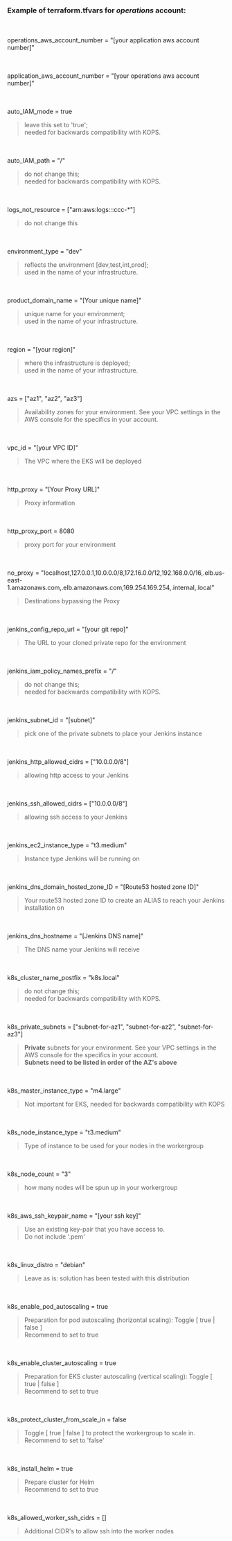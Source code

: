### Example of terraform.tfvars for *operations* account:


<br></br>
operations\_aws\_account\_number = "[your application aws account number]"

<br></br>
application\_aws\_account\_number = "[your operations aws account number]"

<br></br>
auto\_IAM\_mode = true  
> leave this set to 'true';  
> needed for backwards compatibility with KOPS.

<br></br>
auto\_IAM\_path = "/"
> do not change this;  
> needed for backwards compatibility with KOPS.

<br></br>
logs\_not\_resource = ["arn:aws:logs:*:*:ccc-*"]
> do not change this

<br></br>
environment\_type = "dev"
> reflects the environment [dev,test,int,prod];  
> used in the name of your infrastructure.

<br></br>
product\_domain\_name = "[Your unique name]"
> unique name for your environment;  
> used in the name of your infrastructure.

<br></br>
region = "[your region]"
> where the infrastructure is deployed;  
> used in the name of your infrastructure.

<br></br>
azs = ["az1", "az2", "az3"]
> Availability zones for your environment.  See your VPC settings in the AWS console for the specifics in your account. 

<br></br>
vpc\_id = "[your VPC ID]"  
> The VPC where the EKS will be deployed

<br></br>
http\_proxy = "[Your Proxy URL]"
> Proxy information

<br></br>
http\_proxy\_port = 8080
> proxy port for your environment

<br></br>
no\_proxy = "localhost,127.0.0.1,10.0.0.0/8,172.16.0.0/12,192.168.0.0/16,.elb.us-east-1.amazonaws.com,.elb.amazonaws.com,169.254.169.254,.internal,.local"
> Destinations bypassing the Proxy

<br></br>
jenkins\_config\_repo\_url = "[your git repo]"  
> The URL to your cloned private repo for the environment   

<br></br>
jenkins\_iam\_policy\_names\_prefix = "/"
> do not change this;  
> needed for backwards compatibility with KOPS.

<br></br>
jenkins\_subnet\_id = "[subnet]"  
> pick one of the private subnets to place your Jenkins instance

<br></br>
jenkins\_http\_allowed\_cidrs = ["10.0.0.0/8"]  
> allowing http access to your Jenkins

<br></br>
jenkins\_ssh\_allowed\_cidrs = ["10.0.0.0/8"]  
> allowing ssh access to your Jenkins

<br></br>
jenkins\_ec2\_instance\_type = "t3.medium"  
> Instance type Jenkins will be running on

<br></br>
jenkins\_dns\_domain\_hosted\_zone\_ID = "[Route53 hosted zone ID]"  
> Your route53 hosted zone ID to create an ALIAS to reach your Jenkins installation on

<br></br>
jenkins\_dns\_hostname = "[Jenkins DNS name]"  
> The DNS name your Jenkins will receive

<br></br>
k8s\_cluster\_name\_postfix = "k8s.local"  
> do not change this;  
> needed for backwards compatibility with KOPS.

<br></br>
k8s\_private\_subnets = ["subnet-for-az1", "subnet-for-az2", "subnet-for-az3"]
> **Private** subnets for your environment.  See your VPC settings in the AWS console for the specifics in your account.  
> **Subnets need to be listed in order of the AZ's above**

<br></br>
k8s\_master\_instance\_type = "m4.large"
> Not important for EKS, needed for backwards compatibility with KOPS

<br></br>
k8s\_node\_instance\_type = "t3.medium"
> Type of instance to be used for your nodes in the workergroup

<br></br>
k8s\_node\_count = "3"
> how many nodes will be spun up in your workergroup

<br></br>
k8s\_aws\_ssh\_keypair\_name = "[your ssh key]"
> Use an existing key-pair that you have access to.  
> Do not include '.pem'

<br></br>
k8s\_linux\_distro = "debian"
> Leave as is: solution has been tested with this distribution

<br></br>
k8s\_enable\_pod\_autoscaling = true
> Preparation for pod autoscaling (horizontal scaling): Toggle [ true | false ]   
> Recommend to set to true

<br></br>
k8s\_enable\_cluster\_autoscaling = true
> Preparation for EKS cluster autoscaling (vertical scaling): Toggle [ true | false ]  
> Recommend to set to true

<br></br>
k8s\_protect\_cluster\_from\_scale\_in = false
> Toggle [ true | false ] to protect the workergroup to scale in.  
> Recommend to set to 'false'

<br></br>
k8s\_install\_helm = true
> Prepare cluster for Helm  
> Recommend to set to true

<br></br>
k8s\_allowed\_worker\_ssh\_cidrs = []
> Additional CIDR's to allow ssh into the worker nodes
